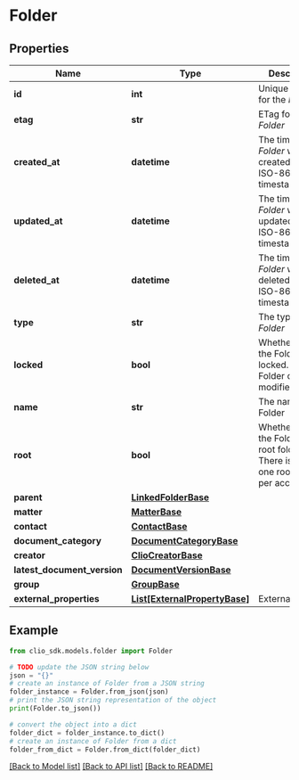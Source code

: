 # Folder


## Properties

Name | Type | Description | Notes
------------ | ------------- | ------------- | -------------
**id** | **int** | Unique identifier for the *Folder* | [optional] 
**etag** | **str** | ETag for the *Folder* | [optional] 
**created_at** | **datetime** | The time the *Folder* was created (as a ISO-8601 timestamp) | [optional] 
**updated_at** | **datetime** | The time the *Folder* was last updated (as a ISO-8601 timestamp) | [optional] 
**deleted_at** | **datetime** | The time the *Folder* was deleted (as a ISO-8601 timestamp) | [optional] 
**type** | **str** | The type of the *Folder* | [optional] 
**locked** | **bool** | Whether or not the Folder is locked. Locked Folder cannot be modified | [optional] 
**name** | **str** | The name of the Folder | [optional] 
**root** | **bool** | Whether or not the Folder is the root folder. There is only one root folder per account | [optional] 
**parent** | [**LinkedFolderBase**](LinkedFolderBase.md) |  | [optional] 
**matter** | [**MatterBase**](MatterBase.md) |  | [optional] 
**contact** | [**ContactBase**](ContactBase.md) |  | [optional] 
**document_category** | [**DocumentCategoryBase**](DocumentCategoryBase.md) |  | [optional] 
**creator** | [**ClioCreatorBase**](ClioCreatorBase.md) |  | [optional] 
**latest_document_version** | [**DocumentVersionBase**](DocumentVersionBase.md) |  | [optional] 
**group** | [**GroupBase**](GroupBase.md) |  | [optional] 
**external_properties** | [**List[ExternalPropertyBase]**](ExternalPropertyBase.md) | ExternalProperty | [optional] 

## Example

```python
from clio_sdk.models.folder import Folder

# TODO update the JSON string below
json = "{}"
# create an instance of Folder from a JSON string
folder_instance = Folder.from_json(json)
# print the JSON string representation of the object
print(Folder.to_json())

# convert the object into a dict
folder_dict = folder_instance.to_dict()
# create an instance of Folder from a dict
folder_from_dict = Folder.from_dict(folder_dict)
```
[[Back to Model list]](../README.md#documentation-for-models) [[Back to API list]](../README.md#documentation-for-api-endpoints) [[Back to README]](../README.md)


